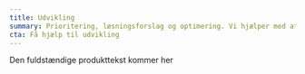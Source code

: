 ```yaml
---
title: Udvikling
summary: Prioritering, løsningsforslag og optimering. Vi hjælper med at få fikset tilgængelighedsfejl allerede inden dit nye websted går i luften, og vi hjælper gerne med at tage dialogen med leverandører om, hvordan vi kommer i mål med tilgængelighedsforbedringer på eksisterende websteder.
cta: Få hjælp til udvikling
---
```

Den fuldstændige produkttekst kommer her